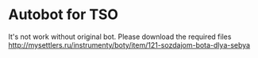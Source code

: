 ﻿# Autobot for TSO
 
 It's not work without original bot. Please download the required files http://mysettlers.ru/instrumenty/boty/item/121-sozdajom-bota-dlya-sebya
